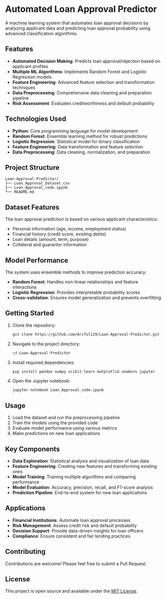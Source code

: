 # Automated Loan Approval Predictor

A machine learning system that automates loan approval decisions by analyzing applicant data and predicting loan approval probability using advanced classification algorithms.

## Features

- **Automated Decision Making**: Predicts loan approval/rejection based on applicant profiles
- **Multiple ML Algorithms**: Implements Random Forest and Logistic Regression models
- **Feature Engineering**: Advanced feature selection and transformation techniques
- **Data Preprocessing**: Comprehensive data cleaning and preparation pipeline
- **Risk Assessment**: Evaluates creditworthiness and default probability

## Technologies Used

- **Python**: Core programming language for model development
- **Random Forest**: Ensemble learning method for robust predictions
- **Logistic Regression**: Statistical model for binary classification
- **Feature Engineering**: Data transformation and feature selection
- **Data Preprocessing**: Data cleaning, normalization, and preparation

## Project Structure

```
Loan-Approval-Predictor/
├── Loan_Approval_Dataset.csv
├── Loan_Approval_code.ipynb
└── README.md
```

## Dataset Features

The loan approval prediction is based on various applicant characteristics:
- Personal information (age, income, employment status)
- Financial history (credit score, existing debts)
- Loan details (amount, term, purpose)
- Collateral and guarantor information

## Model Performance

The system uses ensemble methods to improve prediction accuracy:
- **Random Forest**: Handles non-linear relationships and feature interactions
- **Logistic Regression**: Provides interpretable probability scores
- **Cross-validation**: Ensures model generalization and prevents overfitting

## Getting Started

1. Clone the repository:
   ```bash
   git clone https://github.com/Ariful129/Loan-Approval-Predictor.git
   ```

2. Navigate to the project directory:
   ```bash
   cd Loan-Approval-Predictor
   ```

3. Install required dependencies:
   ```bash
   pip install pandas numpy scikit-learn matplotlib seaborn jupyter
   ```

4. Open the Jupyter notebook:
   ```bash
   jupyter notebook Loan_Approval_code.ipynb
   ```

## Usage

1. Load the dataset and run the preprocessing pipeline
2. Train the models using the provided code
3. Evaluate model performance using various metrics
4. Make predictions on new loan applications

## Key Components

- **Data Exploration**: Statistical analysis and visualization of loan data
- **Feature Engineering**: Creating new features and transforming existing ones
- **Model Training**: Training multiple algorithms and comparing performance
- **Model Evaluation**: Accuracy, precision, recall, and F1-score analysis
- **Prediction Pipeline**: End-to-end system for new loan applications

## Applications

- **Financial Institutions**: Automate loan approval processes
- **Risk Management**: Assess credit risk and default probability
- **Decision Support**: Provide data-driven insights for loan officers
- **Compliance**: Ensure consistent and fair lending practices

## Contributing

Contributions are welcome! Please feel free to submit a Pull Request.

## License

This project is open source and available under the [MIT License](LICENSE).
